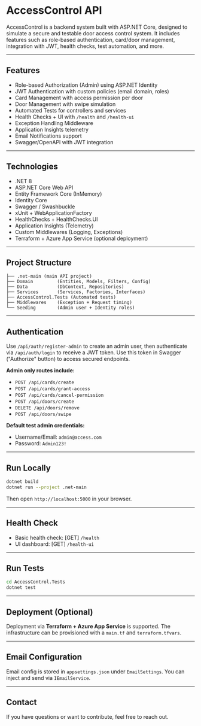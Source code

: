 # AccessControl API

AccessControl is a backend system built with ASP.NET Core, designed to simulate a secure and testable door access control system. It includes features such as role-based authentication, card/door management, integration with JWT, health checks, test automation, and more.

---

## Features

- Role-based Authorization (Admin) using ASP.NET Identity
- JWT Authentication with custom policies (email domain, roles)
- Card Management with access permission per door
- Door Management with swipe simulation
- Automated Tests for controllers and services
- Health Checks + UI with `/health` and `/health-ui`
- Exception Handling Middleware
- Application Insights telemetry
- Email Notifications support
- Swagger/OpenAPI with JWT integration

---

## Technologies

- .NET 8
- ASP.NET Core Web API
- Entity Framework Core (InMemory)
- Identity Core
- Swagger / Swashbuckle
- xUnit + WebApplicationFactory
- HealthChecks + HealthChecks.UI
- Application Insights (Telemetry)
- Custom Middlewares (Logging, Exceptions)
- Terraform + Azure App Service (optional deployment)

---

## Project Structure

```
├── .net-main (main API project)
├── Domain         (Entities, Models, Filters, Config)
├── Data           (DbContext, Repositories)
├── Services       (Services, Factories, Interfaces)
├── AccessControl.Tests (Automated tests)
├── Middlewares    (Exception + Request timing)
└── Seeding        (Admin user + Identity roles)
```

---

## Authentication

Use `/api/auth/register-admin` to create an admin user, then authenticate via `/api/auth/login` to receive a JWT token. Use this token in Swagger ("Authorize" button) to access secured endpoints.

**Admin only routes include:**

- `POST /api/cards/create`
- `POST /api/cards/grant-access`
- `POST /api/cards/cancel-permission`
- `POST /api/doors/create`
- `DELETE /api/doors/remove`
- `POST /api/doors/swipe`

**Default test admin credentials:**

- Username/Email: `admin@access.com`
- Password: `Admin123!`

---

## Run Locally

```bash
dotnet build
dotnet run --project .net-main
```

Then open `http://localhost:5000` in your browser.

---

## Health Check

- Basic health check: [GET] `/health`
- UI dashboard: [GET] `/health-ui`

---

## Run Tests

```bash
cd AccessControl.Tests
dotnet test
```

---

## Deployment (Optional)

Deployment via **Terraform + Azure App Service** is supported. The infrastructure can be provisioned with a `main.tf` and `terraform.tfvars`.

---

## Email Configuration

Email config is stored in `appsettings.json` under `EmailSettings`. You can inject and send via `IEmailService`.

---

## Contact

If you have questions or want to contribute, feel free to reach out.
